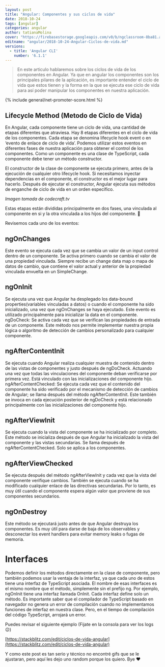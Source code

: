 ```yaml
---
layout: post
title: "Angular: Componentes y sus ciclos de vida"
date: 2018-10-24
tags: [angular]
categories: angular
author: tatianaMolina
cover: "https://firebasestorage.googleapis.com/v0/b/ngclassroom-8ba81.appspot.com/o/posts%2F2018-10-24-Angular-Ciclos-de-vida%2Fcover.png?alt=media&token=a931eb0d-196c-498a-89ef-5746b854aee5"
editname: "angular/2018-10-24-Angular-Ciclos-de-vida.md"
versions:
  - title: 'Angular CLI'
    number: '6.1.1'
---
```

> En este articulo hablaremos sobre los ciclos de vida de los componentes en Angular. Ya que en angular los componentes son los principales pilares de la aplicación, es importante entender el ciclo de vida que estos tienen y la forma en la que se ejecuta ese ciclo de vida para así poder manipular los componentes en nuestra aplicación.

<amp-img width="1024" height="512" layout="responsive" src="https://firebasestorage.googleapis.com/v0/b/ngclassroom-8ba81.appspot.com/o/posts%2F2018-10-24-Angular-Ciclos-de-vida%2Fcover.png?alt=media&token=a931eb0d-196c-498a-89ef-5746b854aee5"></amp-img> 

{% include general/net-promoter-score.html %} 

## Lifecycle Method (Metodo de Ciclo de Vida)

En Angular, cada componente tiene un ciclo de vida, una cantidad de etapas diferentes que atraviesa. Hay 8 etapas diferentes en el ciclo de vida de los componentes. Cada etapa se denomina lifecycle hook event o en ‘evento de enlace de ciclo de vida’. Podemos utilizar estos eventos en diferentes fases de nuestra aplicación para obtener el control de los componentes. Como un componente es una clase de TypeScript, cada componente debe tener un método constructor.

El constructor de la clase de componente se ejecuta primero, antes de la ejecución de cualquier otro lifecycle hook. Si necesitamos inyectar dependencias en el componente, el constructor es el mejor lugar para hacerlo. Después de ejecutar el constructor, Angular ejecuta sus métodos de enganche de ciclo de vida en un orden específico.

<amp-img width="800" height="840" layout="responsive" src="https://firebasestorage.googleapis.com/v0/b/ngclassroom-8ba81.appspot.com/o/posts%2F2018-10-24-Angular-Ciclos-de-vida%2Flifecycle.png?alt=media&token=a128d761-657d-43b0-b074-c6cf19ebaef6"></amp-img> 

*Imagen tomada de codecraft.tv*

Estas etapas están divididas principalmente en dos fases, una vinculada al componente en si y la otra vinculada a los hijos del componente. 👶

Revisemos cada uno de los eventos:

<h2>ngOnChanges</h2> 
Este evento se ejecuta cada vez que se cambia un valor de un input control dentro de un componente. Se activa primero cuando se cambia el valor de una propiedad vinculada. Siempre recibe un change data map o mapa de datos de cambio, que contiene el valor actual y anterior de la propiedad vinculada envuelta en un SimpleChange.

<h2>ngOnInit</h2> 
Se ejecuta una vez que Angular ha desplegado los data-bound properties(variables vinculadas a datos) o cuando el componente ha sido inicializado, una vez que ngOnChanges se haya ejecutado. Este evento es utilizado principalmente para inicializar la data en el componente.
ngDoCheck: Se activa cada vez que se verifican las propiedades de entrada de un componente. Este método nos permite implementar nuestra propia lógica o algoritmo de detección de cambios personalizado para cualquier componente.

<h2>ngAfterContentInit</h2> Se ejecuta cuando Angular realiza cualquier muestra de contenido dentro de las vistas de componentes y justo después de ngDoCheck. Actuando una vez que todas las vinculaciones del componente deban verificarse por primera vez. Está vinculado con las inicializaciones del componente hijo.
ngAfterContentChecked: Se ejecuta cada vez que el contenido del componente ha sido verificado por el mecanismo de detección de cambios de Angular; se llama después del método ngAfterContentInit. Este también se invoca en cada ejecución posterior de ngDoCheck y está relacionado principalmente con las inicializaciones del componente hijo.

<h2>ngAfterViewInit</h2>
Se ejecuta cuando la vista del componente se ha inicializado por completo. Este método se inicializa después de que Angular ha inicializado la vista del componente y las vistas secundarias. Se llama después de 
ngAfterContentChecked. Solo se aplica a los componentes.

<h2>ngAfterViewChecked</h2>
Se ejecuta después del método ngAfterViewInit y cada vez que la vista del componente verifique cambios. También se ejecuta cuando se ha modificado cualquier enlace de las directivas secundarias. Por lo tanto, es muy útil cuando el componente espera algún valor que proviene de sus componentes secundarios.

<h2>ngOnDestroy</h2>
Este método se ejecutará justo antes de que Angular destruya los componentes. Es muy útil para darse de baja de los observables y desconectar los event handlers para evitar memory leaks o fugas de memoria.

# Interfaces

Podemos definir los métodos directamente en la clase de componente, pero también podemos usar la ventaja de la interfaz, ya que cada uno de estos tiene una interfaz de TypeScript asociada. El nombre de esas interfaces es el mismo nombre que el método, simplemente sin el prefijo ng. Por ejemplo, ngOnInit tiene una interfaz llamada OnInit. Cada interfaz define solo un método. Es importante saber que el compilador de TypeScript basado en navegador no genera un error de compilación cuando no implementamos funciones de interfaz en nuestra clase. Pero, en el tiempo de compilación del código TypeScript, arrojará un error.

Puedes revisar el siguiente ejemplo (Fijate en la consola para ver los logs 😉)

[https://stackblitz.com/edit/ciclos-de-vida-angular](https://stackblitz.com/edit/ciclos-de-vida-angular)

Y como este post es tan serio y técnico no encontré gifs que se le ajustaran, pero aquí les dejo uno random porque los quiero. Bye ❤️

<amp-img width="420" height="270" layout="fixed" src="https://cdn-images-1.medium.com/max/800/1*FmtikZl7tAuK6b4FMVGkMw.gif"></amp-img> 

